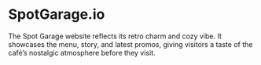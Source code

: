 # SpotGarage.io
The Spot Garage website reflects its retro charm and cozy vibe. It showcases the menu, story, and latest promos, giving visitors a taste of the café’s nostalgic atmosphere before they visit.
